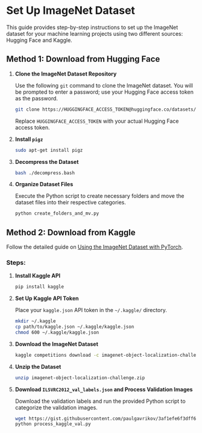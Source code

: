 # Set Up ImageNet Dataset

This guide provides step-by-step instructions to set up the ImageNet dataset for your machine learning projects using two different sources: Hugging Face and Kaggle.

## Method 1: Download from Hugging Face

1. **Clone the ImageNet Dataset Repository**

   Use the following `git` command to clone the ImageNet dataset. You will be prompted to enter a password; use your Hugging Face access token as the password.

   ```bash
   git clone https://HUGGINGFACE_ACCESS_TOKEN@huggingface.co/datasets/imagenet-1k
   ```

   Replace `HUGGINGFACE_ACCESS_TOKEN` with your actual Hugging Face access token.

2. **Install `pigz`**

   ```bash
   sudo apt-get install pigz
   ```

3. **Decompress the Dataset**

   ```bash
   bash ./decompress.bash
   ```

4. **Organize Dataset Files**

   Execute the Python script to create necessary folders and move the dataset files into their respective categories.

   ```bash
   python create_folders_and_mv.py
   ```

## Method 2: Download from Kaggle

Follow the detailed guide on [Using the ImageNet Dataset with PyTorch](https://towardsdatascience.com/downloading-and-using-the-imagenet-dataset-with-pytorch-f0908437c4be).

### Steps:

1. **Install Kaggle API**

   ```bash
   pip install kaggle
   ```

2. **Set Up Kaggle API Token**

   Place your `kaggle.json` API token in the `~/.kaggle/` directory.

   ```bash
   mkdir ~/.kaggle
   cp path/to/kaggle.json ~/.kaggle/kaggle.json
   chmod 600 ~/.kaggle/kaggle.json
   ```

3. **Download the ImageNet Dataset**

   ```bash
   kaggle competitions download -c imagenet-object-localization-challenge
   ```

4. **Unzip the Dataset**

   ```bash
   unzip imagenet-object-localization-challenge.zip
   ```

5. **Download `ILSVRC2012_val_labels.json` and Process Validation Images**

   Download the validation labels and run the provided Python script to categorize the validation images.

   ```bash
   wget https://gist.githubusercontent.com/paulgavrikov/3af1efe6f3dff63f47d48b91bb1bca6b/raw/00bad6903b5e4f84c7796b982b72e2e617e5fde1/ILSVRC2012_val_labels.json
   python process_kaggle_val.py
   ```
